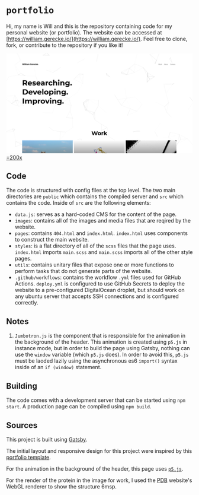 # `portfolio`

Hi, my name is Will and this is the repository containing code for my personal website (or portfolio). The website can be accessed  at [https://william.gerecke.io/](https://william.gerecke.io/). Feel free to clone, fork, or contribute to the repository if you like it!

[![website-screenshot](src/images/gereckeio.png) =200x](https://william.gerecke.io/)

## Code

The code is structured with config files at the top level. The two main directories are `public` which contains the compiled server and `src` which contains the code. Inside of `src` are the following elements:

- `data.js`: serves as a hard-coded CMS for the content of the page.
- `images`: contains all of the images and media files that are reqired by the website.
- `pages`: contains `404.html` and `index.html`. `index.html` uses components to construct the main website.
- `styles`: is a flat directory of all of the `scss` files that the page uses. `index.html` imports `main.scss` and `main.scss` imports all of the other style pages.
- `utils`: contains unitary files that expose one or more functions to perform tasks that do not generate parts of the website.
- `.github/workflows`: contains the workflow `.yml` files used for GitHub Actions. `deploy.yml` is configured to use GitHub Secrets to deploy the website to a pre-configured DigitalOcean droplet, but should work on any ubuntu server that accepts SSH connections and is configured correctly.

## Notes

1. `Jumbotron.js` is the component that is responsible for the animation in the background of the header. This animation is created using `p5.js` in instance mode, but in order to build the page using Gatsby, nothing can use the `window` variable (which `p5.js` does). In order to avoid this, `p5.js` must be laoded lazily using the asynchronous es6 `import()` syntax inside of an `if (window)` statement.

## Building

The code comes with a development server that can be started using `npm start`. A production page can be compiled using `npm build`.

## Sources

This project is built using [Gatsby](https://www.gatsbyjs.com/).

The initial layout and responsive design for this project were inspired by this [portfolio template](https://github.com/chetanverma16/react-portfolio-template).

For the animation in the background of the header, this page uses [`p5.js`](https://p5js.org/).

For the render of the protein in the image for work, I used the [PDB](https://www.rcsb.org/) website's WebGL renderer to show the structure 6msp.
